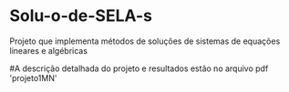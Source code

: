 # Solu-o-de-SELA-s
Projeto que implementa métodos de soluções de sistemas de equações lineares e algébricas

#A descrição detalhada do projeto e resultados estão no arquivo pdf 'projeto1MN' 
